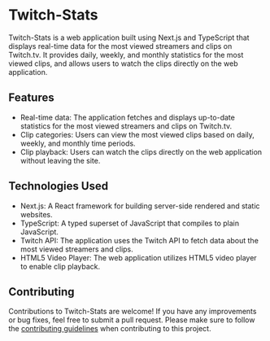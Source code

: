 # Twitch-Stats

Twitch-Stats is a web application built using Next.js and TypeScript that displays real-time data for the most viewed streamers and clips on Twitch.tv. It provides daily, weekly, and monthly statistics for the most viewed clips, and allows users to watch the clips directly on the web application.

## Features

- Real-time data: The application fetches and displays up-to-date statistics for the most viewed streamers and clips on Twitch.tv.
- Clip categories: Users can view the most viewed clips based on daily, weekly, and monthly time periods.
- Clip playback: Users can watch the clips directly on the web application without leaving the site.

## Technologies Used

- Next.js: A React framework for building server-side rendered and static websites.
- TypeScript: A typed superset of JavaScript that compiles to plain JavaScript.
- Twitch API: The application uses the Twitch API to fetch data about the most viewed streamers and clips.
- HTML5 Video Player: The web application utilizes HTML5 video player to enable clip playback.

## Contributing

Contributions to Twitch-Stats are welcome! If you have any improvements or bug fixes, feel free to submit a pull request. Please make sure to follow the [contributing guidelines](CONTRIBUTING.md) when contributing to this project.
